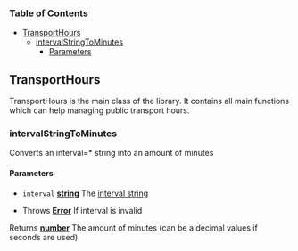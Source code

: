 <!-- Generated by documentation.js. Update this documentation by updating the source code. -->

### Table of Contents

-   [TransportHours][1]
    -   [intervalStringToMinutes][2]
        -   [Parameters][3]

## TransportHours

TransportHours is the main class of the library.
It contains all main functions which can help managing public transport hours.

### intervalStringToMinutes

Converts an interval=\* string into an amount of minutes

#### Parameters

-   `interval` **[string][4]** The [interval string][5]


-   Throws **[Error][6]** If interval is invalid

Returns **[number][7]** The amount of minutes (can be a decimal values if seconds are used)

[1]: #transporthours

[2]: #intervalstringtominutes

[3]: #parameters

[4]: https://developer.mozilla.org/docs/Web/JavaScript/Reference/Global_Objects/String

[5]: https://wiki.openstreetmap.org/wiki/Key:interval

[6]: https://developer.mozilla.org/docs/Web/JavaScript/Reference/Global_Objects/Error

[7]: https://developer.mozilla.org/docs/Web/JavaScript/Reference/Global_Objects/Number
